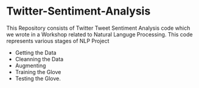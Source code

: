 # Twitter-Sentiment-Analysis
This Repository consists of Twitter Tweet Sentiment Analysis code which we wrote in a Workshop related to Natural Languge Processing.
This code represents various stages of NLP Project 
- Getting the Data
- Cleanning the Data
- Augmenting 
- Training the Glove 
- Testing the Glove.
